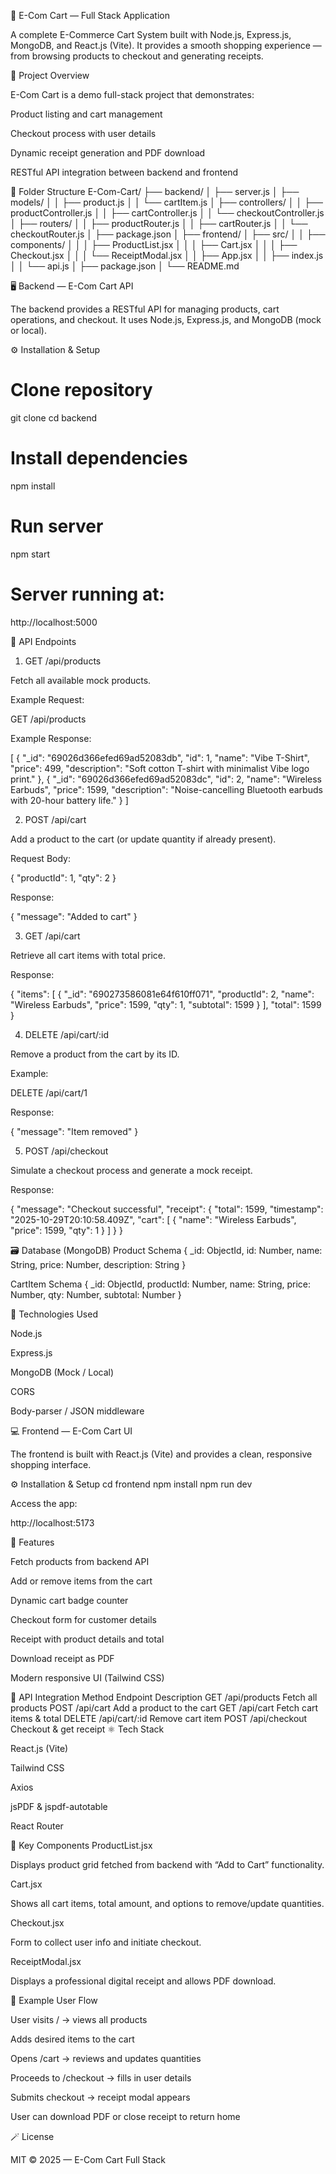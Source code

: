 🛒 E-Com Cart — Full Stack Application

A complete E-Commerce Cart System built with Node.js, Express.js, MongoDB, and React.js (Vite).
It provides a smooth shopping experience — from browsing products to checkout and generating receipts.

🚀 Project Overview

E-Com Cart is a demo full-stack project that demonstrates:

Product listing and cart management

Checkout process with user details

Dynamic receipt generation and PDF download

RESTful API integration between backend and frontend

📁 Folder Structure
E-Com-Cart/
 ├── backend/
 │   ├── server.js
 │   ├── models/
 │   │    ├── product.js
 │   │    └── cartItem.js
 │   ├── controllers/
 │   │    ├── productController.js
 │   │    ├── cartController.js
 │   │    └── checkoutController.js
 │   ├── routers/
 │   │    ├── productRouter.js
 │   │    ├── cartRouter.js
 │   │    └── checkoutRouter.js
 │   ├── package.json
 │
 ├── frontend/
 │   ├── src/
 │   │    ├── components/
 │   │    │    ├── ProductList.jsx
 │   │    │    ├── Cart.jsx
 │   │    │    ├── Checkout.jsx
 │   │    │    └── ReceiptModal.jsx
 │   │    ├── App.jsx
 │   │    ├── index.js
 │   │    └── api.js
 │   ├── package.json
 │
 └── README.md

🖥️ Backend — E-Com Cart API

The backend provides a RESTful API for managing products, cart operations, and checkout.
It uses Node.js, Express.js, and MongoDB (mock or local).

⚙️ Installation & Setup
# Clone repository
git clone <repository-url>
cd backend

# Install dependencies
npm install

# Run server
npm start

# Server running at:
http://localhost:5000

📘 API Endpoints
1. GET /api/products

Fetch all available mock products.

Example Request:

GET /api/products


Example Response:

[
  {
    "_id": "69026d366efed69ad52083db",
    "id": 1,
    "name": "Vibe T-Shirt",
    "price": 499,
    "description": "Soft cotton T-shirt with minimalist Vibe logo print."
  },
  {
    "_id": "69026d366efed69ad52083dc",
    "id": 2,
    "name": "Wireless Earbuds",
    "price": 1599,
    "description": "Noise-cancelling Bluetooth earbuds with 20-hour battery life."
  }
]

2. POST /api/cart

Add a product to the cart (or update quantity if already present).

Request Body:

{
  "productId": 1,
  "qty": 2
}


Response:

{
  "message": "Added to cart"
}

3. GET /api/cart

Retrieve all cart items with total price.

Response:

{
  "items": [
    {
      "_id": "690273586081e64f610ff071",
      "productId": 2,
      "name": "Wireless Earbuds",
      "price": 1599,
      "qty": 1,
      "subtotal": 1599
    }
  ],
  "total": 1599
}

4. DELETE /api/cart/:id

Remove a product from the cart by its ID.

Example:

DELETE /api/cart/1


Response:

{
  "message": "Item removed"
}

5. POST /api/checkout

Simulate a checkout process and generate a mock receipt.

Response:

{
  "message": "Checkout successful",
  "receipt": {
    "total": 1599,
    "timestamp": "2025-10-29T20:10:58.409Z",
    "cart": [
      {
        "name": "Wireless Earbuds",
        "price": 1599,
        "qty": 1
      }
    ]
  }
}

🗃️ Database (MongoDB)
Product Schema
{
  _id: ObjectId,
  id: Number,
  name: String,
  price: Number,
  description: String
}

CartItem Schema
{
  _id: ObjectId,
  productId: Number,
  name: String,
  price: Number,
  qty: Number,
  subtotal: Number
}

🧰 Technologies Used

Node.js

Express.js

MongoDB (Mock / Local)

CORS

Body-parser / JSON middleware

💻 Frontend — E-Com Cart UI

The frontend is built with React.js (Vite) and provides a clean, responsive shopping interface.

⚙️ Installation & Setup
cd frontend
npm install
npm run dev


Access the app:

http://localhost:5173

🧩 Features

Fetch products from backend API

Add or remove items from the cart

Dynamic cart badge counter

Checkout form for customer details

Receipt with product details and total

Download receipt as PDF

Modern responsive UI (Tailwind CSS)

🔗 API Integration
Method	Endpoint	Description
GET	/api/products	Fetch all products
POST	/api/cart	Add a product to the cart
GET	/api/cart	Fetch cart items & total
DELETE	/api/cart/:id	Remove cart item
POST	/api/checkout	Checkout & get receipt
⚛️ Tech Stack

React.js (Vite)

Tailwind CSS

Axios

jsPDF & jspdf-autotable

React Router

🧱 Key Components
ProductList.jsx

Displays product grid fetched from backend with “Add to Cart” functionality.

Cart.jsx

Shows all cart items, total amount, and options to remove/update quantities.

Checkout.jsx

Form to collect user info and initiate checkout.

ReceiptModal.jsx

Displays a professional digital receipt and allows PDF download.

🧭 Example User Flow

User visits / → views all products

Adds desired items to the cart

Opens /cart → reviews and updates quantities

Proceeds to /checkout → fills in user details

Submits checkout → receipt modal appears

User can download PDF or close receipt to return home

🪄 License

MIT © 2025 — E-Com Cart Full Stack



